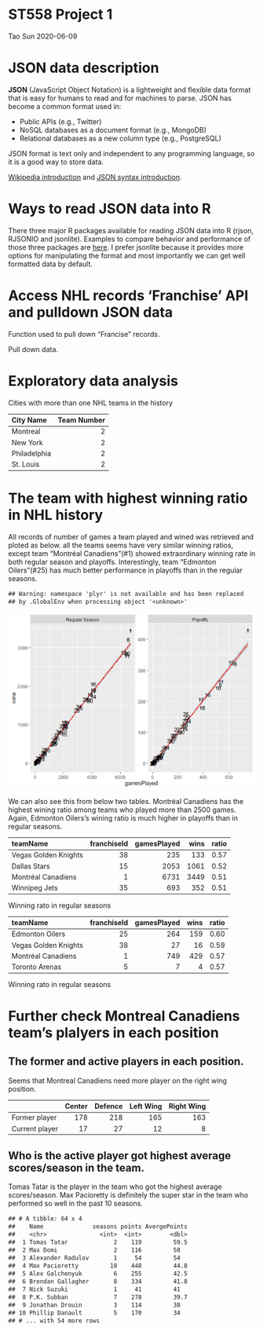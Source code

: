 ST558 Project 1
================
Tao Sun
2020-06-09

# **JSON data description**

**JSON** (JavaScript Object Notation) is a lightweight and flexible data
format that is easy for humans to read and for machines to parse. JSON
has become a common format used in:

  - Public APIs (e.g., Twitter)
  - NoSQL databases as a document format (e.g., MongoDB)
  - Relational databases as a new column type (e.g., PostgreSQL)

JSON format is text only and independent to any programming language, so
it is a good way to store data.

[Wikipedia introduction](https://en.wikipedia.org/wiki/JSON) and [JSON
syntax introduction](http://json.org/).

# **Ways to read JSON data into R**

There three major R packages available for reading JSON data into R
(rjson, RJSONIO and jsonlite). Examples to compare behavior and
performance of those three packages are
[here](https://rstudio-pubs-static.s3.amazonaws.com/31702_9c22e3d1a0c44968a4a1f9656f1800ab.html).
I prefer jsonlite because it provides more options for manipulating the
format and most importantly we can get well formatted data by default.

# **Access NHL records ‘Franchise’ API and pulldown JSON data**

Function used to pull down “Francise” records.

Pull down data.

# **Exploratory data analysis**

Cities with more than one NHL teams in the history

| City Name    | Team Number |
| :----------- | ----------: |
| Montreal     |           2 |
| New York     |           2 |
| Philadelphia |           2 |
| St. Louis    |           2 |

# **The team with highest winning ratio in NHL history**

All records of number of games a team played and wined was retrieved and
ploted as below. all the teams seems have very similar winning ratios,
except team “Montréal Canadiens”(\#1) showed extraordinary winning rate
in both regular season and playoffs. Interestingly, team “Edmonton
Oilers”(\#25) has much better performance in playoffs than in the
regular seasons.

    ## Warning: namespace 'plyr' is not available and has been replaced
    ## by .GlobalEnv when processing object '<unknown>'

![](README_files/figure-gfm/unnamed-chunk-2-1.png)<!-- -->

We can also see this from below two tables. Montréal Canadiens has the
highest wining ratio among teams who played more than 2500 games. Again,
Edmonton Oilers’s wining ratio is much higher in playoffs than in
regular seasons.

| teamName             | franchiseId | gamesPlayed | wins | ratio |
| :------------------- | ----------: | ----------: | ---: | ----: |
| Vegas Golden Knights |          38 |         235 |  133 |  0.57 |
| Dallas Stars         |          15 |        2053 | 1061 |  0.52 |
| Montréal Canadiens   |           1 |        6731 | 3449 |  0.51 |
| Winnipeg Jets        |          35 |         693 |  352 |  0.51 |

Winning rato in regular seasons

| teamName             | franchiseId | gamesPlayed | wins | ratio |
| :------------------- | ----------: | ----------: | ---: | ----: |
| Edmonton Oilers      |          25 |         264 |  159 |  0.60 |
| Vegas Golden Knights |          38 |          27 |   16 |  0.59 |
| Montréal Canadiens   |           1 |         749 |  429 |  0.57 |
| Toronto Arenas       |           5 |           7 |    4 |  0.57 |

Winning rato in regular seasons

# **Further check Montreal Canadiens team’s plalyers in each position**

## The former and active players in each position.

Seems that Montreal Canadiens need more player on the right wing
position.

|                | Center | Defence | Left Wing | Right Wing |
| -------------- | -----: | ------: | --------: | ---------: |
| Former player  |    178 |     218 |       165 |        163 |
| Current player |     17 |      27 |        12 |          8 |

## Who is the active player got highest average scores/season in the team.

Tomas Tatar is the player in the team who got the highest average
scores/season. Max Pacioretty is definitely the super star in the team
who performed so well in the past 10 seasons.

    ## # A tibble: 64 x 4
    ##    Name              seasons points AvergePoints
    ##    <chr>               <int>  <int>        <dbl>
    ##  1 Tomas Tatar             2    119         59.5
    ##  2 Max Domi                2    116         58  
    ##  3 Alexander Radulov       1     54         54  
    ##  4 Max Pacioretty         10    448         44.8
    ##  5 Alex Galchenyuk         6    255         42.5
    ##  6 Brendan Gallagher       8    334         41.8
    ##  7 Nick Suzuki             1     41         41  
    ##  8 P.K. Subban             7    278         39.7
    ##  9 Jonathan Drouin         3    114         38  
    ## 10 Phillip Danault         5    170         34  
    ## # ... with 54 more rows

